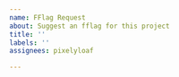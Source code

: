```yaml
---
name: FFlag Request
about: Suggest an fflag for this project
title: ''
labels: ''
assignees: pixelyloaf

---
```



